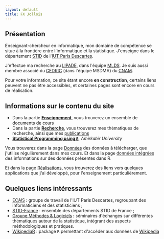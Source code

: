 ```yaml
---
layout: default
title: FX Jollois
---
```


## Présentation

Enseignant-chercheur en informatique, mon domaine de compétence se situe à la frontière entre l'informatique et la statistique. J'enseigne dans le département [STID](http://www.stid-paris.fr/) de l'[IUT Paris Descartes](http://www.iut.parisdescartes.fr). 

J'effectue ma recherche au [LIPADE](http://www.lipade.fr), dans l'équipe [MLDS](http://www.math-info.univ-paris5.fr/~nadifmoh/Accueil.html#). Je suis aussi membre associé du [CEDRIC](http://cedric.cnam.fr) (dans l'équipe MSDMA) du [CNAM](http://www.cnam.fr).

Pour votre information, ce site étant encore **en construction**, certains liens peuvent ne pas être accessibles, et certaines pages sont encore en cours de réalisation.

## Informations sur le contenu du site

- Dans la partie [**Enseignement**](enseignement), vous trouverez un ensemble de documents de cours
- Dans la partie [**Recherche**](recherche.html), vous trouverez mes thématiques de recherche, ainsi que mes [publications](publications.html)
- [**Statistical Programming using `R`**](stat-prog-R.html), *Amirkabir University*

Vous trouverez dans la page [Données](accesdonnees) des données à télécharger, que j'utilise régulièrement dans mes cours. Et dans la page [données intégrées](donnees-integrees-r.html) des informations sur des données présentes dans R.

Et dans la page [Réalisations](realisations), vous trouverez des liens vers quelques applications que j'ai développé, pour l'enseignement particulièrement.

## Quelques liens intéressants 

- [ECAIS](https://sites.google.com/site/groupeecais/) : groupe de travail de l'IUT Paris
Descartes, regroupant des informaticiens et des statisticiens ;
- [STID-France](http://www.stid-france.fr/) : ensemble des départements STID de France ;
- [Groupe Méthodes & Logiciels](http://methodes-et-logiciels.sfds.asso.fr/) :
séminaires d'échanges sur différentes thématiques autour de la statistique, intégrant des
aspects méthodologiques et pratiques.
- [WikipediaR](https://cran.r-project.org/package=WikipediaR) : package `R` permettant d'accéder aux données de [Wikipedia](http://www.wikipedia.org/)

